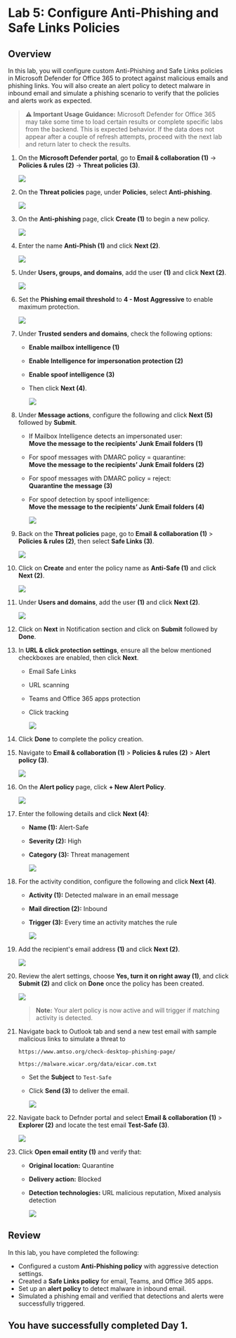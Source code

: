 # Lab 5: Configure Anti-Phishing and Safe Links Policies

## Overview

In this lab, you will configure custom Anti-Phishing and Safe Links policies in Microsoft Defender for Office 365 to protect against malicious emails and phishing links. You will also create an alert policy to detect malware in inbound email and simulate a phishing scenario to verify that the policies and alerts work as expected.

> **⚠ Important Usage Guidance:** Microsoft Defender for Office 365 may take some time to load certain results or complete specific labs from the backend. This is expected behavior. If the data does not appear after a couple of refresh attempts, proceed with the next lab and return later to check the results.

1. On the **Microsoft Defender portal**, go to **Email & collaboration (1)** → **Policies & rules (2)** → **Threat policies (3)**.

   ![](./media/rd_day1_ex1_t1_6.png)

1. On the **Threat policies** page, under **Policies**, select **Anti-phishing**.

   ![](./media/g_r_e2_2_5.png)

1. On the **Anti-phishing** page, click **Create (1)** to begin a new policy.

   ![](./media/rd_day1_ex2_t2_2.png)

1. Enter the name **Anti-Phish (1)** and click **Next (2)**.

   ![](./media/rd_day1_ex2_t2_3.png)

1. Under **Users, groups, and domains**, add the user **<inject key="AzureAdUserEmail"></inject> (1)** and click **Next (2)**.

   ![](./media/rd_day1_ex2_t2_4.png)

1. Set the **Phishing email threshold** to **4 - Most Aggressive** to enable maximum protection.

   ![](./media/rd_day1_ex2_t2_5.png)

1. Under **Trusted senders and domains**, check the following options:

   - **Enable mailbox intelligence (1)**
   - **Enable Intelligence for impersonation protection (2)**
   - **Enable spoof intelligence (3)**  
   - Then click **Next (4)**. 
     
      ![](./media/rd_day1_ex2_t2_6.png)

1. Under **Message actions**, configure the following and click **Next (5)** followed by **Submit**.

   - If Mailbox Intelligence detects an impersonated user:  
     **Move the message to the recipients’ Junk Email folders (1)**
   - For spoof messages with DMARC policy = quarantine:  
     **Move the message to the recipients’ Junk Email folders (2)**
   - For spoof messages with DMARC policy = reject:  
     **Quarantine the message (3)**
   - For spoof detection by spoof intelligence:  
     **Move the message to the recipients’ Junk Email folders (4)**  

      ![](./media/rd_day1_ex2_t2_7.png)

1. Back on the **Threat policies** page, go to **Email & collaboration (1)** > **Policies & rules (2)**, then select **Safe Links (3)**.

   ![](./media/rd_day1_ex2_t2_8.png)

1. Click on **Create** and enter the policy name as **Anti-Safe (1)** and click **Next (2)**.

   ![](./media/rd_day1_ex2_t2_9.png)

1. Under **Users and domains**, add the user **<inject key="AzureAdUserEmail"></inject> (1)** and click **Next (2)**.

    ![](./media/rd_day1_ex2_t2_10.png)

1. Click on **Next** in Notification section and click on **Submit** followed by **Done**.

1. In **URL & click protection settings**, ensure all the below mentioned checkboxes are enabled, then click **Next**.

    - Email Safe Links
    - URL scanning
    - Teams and Office 365 apps protection
    - Click tracking  

      ![](./media/rd_day1_ex2_t2_11.png)

1. Click **Done** to complete the policy creation.

1. Navigate to **Email & collaboration (1)** > **Policies & rules (2)** > **Alert policy (3)**.

    ![](./media/rd_day1_ex2_t2_12.png)

1. On the **Alert policy** page, click **+ New Alert Policy**.

    ![](./media/rd_day1_ex2_t2_13.png)

1. Enter the following details and click **Next (4)**:
    
    - **Name (1):** Alert-Safe  
    - **Severity (2):** High  
    - **Category (3):** Threat management  

      ![](./media/rd_day1_ex2_t2_14.png)

1. For the activity condition, configure the following and click **Next (4)**.

    - **Activity (1):** Detected malware in an email message  
    - **Mail direction (2):** Inbound  
    - **Trigger (3):** Every time an activity matches the rule  

      ![](./media/rd_day1_ex2_t2_15.png)

1. Add the recipient's email address **(1)** and click **Next (2)**.

    ![](./media/rd_day1_ex2_t2_16.png)

1. Review the alert settings, choose **Yes, turn it on right away (1)**, and click **Submit (2)** and click on **Done** once the policy has been created.

    ![](./media/rd_day1_ex2_t2_17.png)

   > **Note:** Your alert policy is now active and will trigger if matching activity is detected.

1. Navigate back to Outlook tab and send a new test email with sample malicious links to simulate a threat to **<inject key="AzureAdUserEmail"></inject>**

   ```
   https://www.amtso.org/check-desktop-phishing-page/ 
   ```

   ``` 
   https://malware.wicar.org/data/eicar.com.txt  
   ```   
   
   - Set the **Subject** to `Test-Safe`

   -  Click **Send (3)** to deliver the email.

      ![](./media/rd_day1_ex2_t2_18.png)

1. Navigate back to Defnder portal and select **Email & collaboration (1)** > **Explorer (2)** and locate the test email **Test-Safe (3)**.

    ![](./media/rd_day1_ex2_t2_19.png)

1. Click **Open email entity (1)** and verify that:
    
    - **Original location:** Quarantine  
    - **Delivery action:** Blocked  
    - **Detection technologies:** URL malicious reputation, Mixed analysis detection  

      ![](./media/rd_day1_ex2_t2_20.png)

## Review

In this lab, you have completed the following:

- Configured a custom **Anti-Phishing policy** with aggressive detection settings.  
- Created a **Safe Links policy** for email, Teams, and Office 365 apps.  
- Set up an **alert policy** to detect malware in inbound email.  
- Simulated a phishing email and verified that detections and alerts were successfully triggered. 

## You have successfully completed Day 1.
